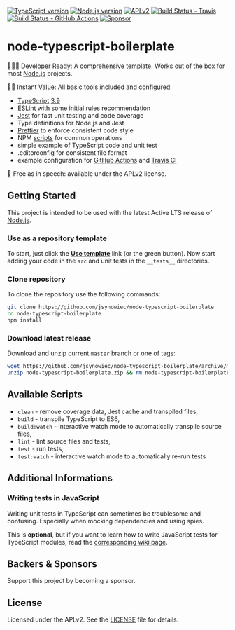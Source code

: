 [![TypeScript version][ts-badge]][typescript-39]
[![Node.js version][nodejs-badge]][nodejs]
[![APLv2][license-badge]][LICENSE]
[![Build Status - Travis][travis-badge]][travis-ci]
[![Build Status - GitHub Actions][gha-badge]][gha-ci]
[![Sponsor][sponsor-badge]][sponsor]

# node-typescript-boilerplate

👩🏻‍💻 Developer Ready: A comprehensive template. Works out of the box for most [Node.js][nodejs] projects.

🏃🏽 Instant Value: All basic tools included and configured:

+ [TypeScript][typescript] [3.9][typescript-39]
+ [ESLint][eslint] with some initial rules recommendation
+ [Jest][jest] for fast unit testing and code coverage
+ Type definitions for Node.js and Jest
+ [Prettier][prettier] to enforce consistent code style
+ NPM [scripts](#available-scripts) for common operations
+ simple example of TypeScript code and unit test
+ .editorconfig for consistent file format
+ example configuration for [GitHub Actions][gh-actions] and [Travis CI][travis]

🤲 Free as in speech: available under the APLv2 license.

## Getting Started

This project is intended to be used with the latest Active LTS release of [Node.js][nodejs].

### Use as a repository template

To start, just click the **[Use template][repo-template-action]** link (or the green button). Now start adding your code in the `src` and unit tests in the `__tests__` directories.

### Clone repository

To clone the repository use the following commands:

```sh
git clone https://github.com/jsynowiec/node-typescript-boilerplate
cd node-typescript-boilerplate
npm install
```

### Download latest release

Download and unzip current `master` branch or one of tags:

```sh
wget https://github.com/jsynowiec/node-typescript-boilerplate/archive/master.zip -O node-typescript-boilerplate.zip
unzip node-typescript-boilerplate.zip && rm node-typescript-boilerplate.zip
```

## Available Scripts

+ `clean` - remove coverage data, Jest cache and transpiled files,
+ `build` - transpile TypeScript to ES6,
+ `build:watch` - interactive watch mode to automatically transpile source files,
+ `lint` - lint source files and tests,
+ `test` - run tests,
+ `test:watch` - interactive watch mode to automatically re-run tests

## Additional Informations

### Writing tests in JavaScript

Writing unit tests in TypeScript can sometimes be troublesome and confusing. Especially when mocking dependencies and using spies.

This is **optional**, but if you want to learn how to write JavaScript tests for TypeScript modules, read the [corresponding wiki page][wiki-js-tests].

## Backers & Sponsors

Support this project by becoming a sponsor.

## License
Licensed under the APLv2. See the [LICENSE](https://github.com/jsynowiec/node-typescript-boilerplate/blob/master/LICENSE) file for details.

[ts-badge]: https://img.shields.io/badge/TypeScript-3.9-blue.svg
[nodejs-badge]: https://img.shields.io/badge/Node.js->=%2012.13-blue.svg
[nodejs]: https://nodejs.org/dist/latest-v12.x/docs/api/
[travis-badge]: https://travis-ci.org/jsynowiec/node-typescript-boilerplate.svg?branch=master
[travis-ci]: https://travis-ci.org/jsynowiec/node-typescript-boilerplate
[gha-badge]: https://img.shields.io/endpoint.svg?url=https%3A%2F%2Factions-badge.atrox.dev%2Fjsynowiec%2Fnode-typescript-boilerplate%2Fbadge&style=flat
[gha-ci]: https://github.com/jsynowiec/node-typescript-boilerplate/actions
[typescript]: https://www.typescriptlang.org/
[typescript-39]: https://www.typescriptlang.org/docs/handbook/release-notes/typescript-3-9.html
[license-badge]: https://img.shields.io/badge/license-APLv2-blue.svg
[license]: https://github.com/jsynowiec/node-typescript-boilerplate/blob/master/LICENSE

[sponsor-badge]: https://img.shields.io/badge/♥-Sponsor-fc0fb5.svg
[sponsor]: https://github.com/sponsors/jsynowiec

[jest]: https://facebook.github.io/jest/
[eslint]: https://github.com/eslint/eslint
[wiki-js-tests]: https://github.com/jsynowiec/node-typescript-boilerplate/wiki/Unit-tests-in-plain-JavaScript
[prettier]: https://prettier.io
[gh-actions]: https://github.com/features/actions
[travis]: https://travis-ci.org

[repo-template-action]: https://github.com/jsynowiec/node-typescript-boilerplate/generate
